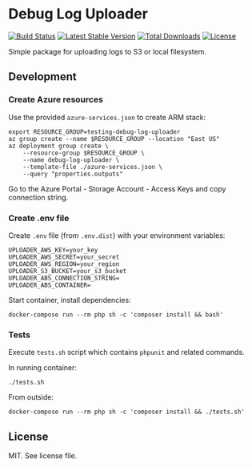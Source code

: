# Debug Log Uploader

[![Build Status](https://travis-ci.org/keboola/debug-log-uploader.svg?branch=master)](https://travis-ci.org/keboola/debug-log-uploader)
[![Latest Stable Version](https://poser.pugx.org/keboola/debug-log-uploader/v/stable)](https://github.com/keboola/debug-log-uploader/releases)
[![Total Downloads](https://poser.pugx.org/keboola/debug-log-uploader/downloads)](https://packagist.org/packages/keboola/debug-log-uploader)
[![License](https://poser.pugx.org/keboola/debug-log-uploader/license)](https://github.com/keboola/debug-log-uploader/blob/master/LICENSE.md)

Simple package for uploading logs to S3 or local filesystem.

## Development

### Create Azure resources
Use the provided `azure-services.json` to create ARM stack:

```
export RESOURCE_GROUP=testing-debug-log-uploader
az group create --name $RESOURCE_GROUP --location "East US"
az deployment group create \
    --resource-group $RESOURCE_GROUP \
    --name debug-log-uploader \
    --template-file ./azure-services.json \
    --query "properties.outputs"

```
Go to the Azure Portal - Storage Account - Access Keys and copy connection string.

### Create .env file

Create `.env` file (from `.env.dist`) with your environment variables:

```
UPLOADER_AWS_KEY=your_key
UPLOADER_AWS_SECRET=your_secret
UPLOADER_AWS_REGION=your_region
UPLOADER_S3_BUCKET=your_s3_bucket
UPLOADER_ABS_CONNECTION_STRING=
UPLOADER_ABS_CONTAINER=
```

Start container, install dependencies:

```console
docker-compose run --rm php sh -c 'composer install && bash'
```

### Tests

Execute `tests.sh` script which contains `phpunit` and related commands.

In running container:

```
./tests.sh
```

From outside:

```console
docker-compose run --rm php sh -c 'composer install && ./tests.sh'
```

## License

MIT. See license file.
